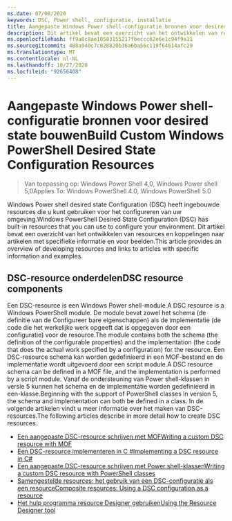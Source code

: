 ```yaml
---
ms.date: 07/08/2020
keywords: DSC, Power shell, configuratie, installatie
title: Aangepaste Windows Power shell-configuratie bronnen voor desired state bouwen
description: Dit artikel bevat een overzicht van het ontwikkelen van resources en koppelingen naar artikelen met specifieke informatie en voor beelden.
ms.openlocfilehash: ff9a0c8ae10583155217fbeccc62e6e1c94f9a11
ms.sourcegitcommit: 488a940c7c828820b36a6ba56c119f64614afc29
ms.translationtype: MT
ms.contentlocale: nl-NL
ms.lasthandoff: 10/27/2020
ms.locfileid: "92656408"
---
```

# <a name="build-custom-windows-powershell-desired-state-configuration-resources"></a><span data-ttu-id="9381a-104">Aangepaste Windows Power shell-configuratie bronnen voor desired state bouwen</span><span class="sxs-lookup"><span data-stu-id="9381a-104">Build Custom Windows PowerShell Desired State Configuration Resources</span></span>

> <span data-ttu-id="9381a-105">Van toepassing op: Windows Power Shell 4,0, Windows Power shell 5,0</span><span class="sxs-lookup"><span data-stu-id="9381a-105">Applies To: Windows PowerShell 4.0, Windows PowerShell 5.0</span></span>

<span data-ttu-id="9381a-106">Windows Power shell desired state Configuration (DSC) heeft ingebouwde resources die u kunt gebruiken voor het configureren van uw omgeving.</span><span class="sxs-lookup"><span data-stu-id="9381a-106">Windows PowerShell Desired State Configuration (DSC) has built-in resources that you can use to configure your environment.</span></span> <span data-ttu-id="9381a-107">Dit artikel bevat een overzicht van het ontwikkelen van resources en koppelingen naar artikelen met specifieke informatie en voor beelden.</span><span class="sxs-lookup"><span data-stu-id="9381a-107">This article provides an overview of developing resources and links to articles with specific information and examples.</span></span>

## <a name="dsc-resource-components"></a><span data-ttu-id="9381a-108">DSC-resource onderdelen</span><span class="sxs-lookup"><span data-stu-id="9381a-108">DSC resource components</span></span>

<span data-ttu-id="9381a-109">Een DSC-resource is een Windows Power shell-module.</span><span class="sxs-lookup"><span data-stu-id="9381a-109">A DSC resource is a Windows PowerShell module.</span></span> <span data-ttu-id="9381a-110">De module bevat zowel het schema (de definitie van de Configureer bare eigenschappen) als de implementatie (de code die het werkelijke werk opgeeft dat is opgegeven door een configuratie) voor de resource.</span><span class="sxs-lookup"><span data-stu-id="9381a-110">The module contains both the schema (the definition of the configurable properties) and the implementation (the code that does the actual work specified by a configuration) for the resource.</span></span> <span data-ttu-id="9381a-111">Een DSC-resource schema kan worden gedefinieerd in een MOF-bestand en de implementatie wordt uitgevoerd door een script module.</span><span class="sxs-lookup"><span data-stu-id="9381a-111">A DSC resource schema can be defined in a MOF file, and the implementation is performed by a script module.</span></span> <span data-ttu-id="9381a-112">Vanaf de ondersteuning van Power shell-klassen in versie 5 kunnen het schema en de implementatie worden gedefinieerd in een-klasse.</span><span class="sxs-lookup"><span data-stu-id="9381a-112">Beginning with the support of PowerShell classes in version 5, the schema and implementation can both be defined in a class.</span></span> <span data-ttu-id="9381a-113">In de volgende artikelen vindt u meer informatie over het maken van DSC-resources.</span><span class="sxs-lookup"><span data-stu-id="9381a-113">The following articles describe in more detail how to create DSC resources.</span></span>

- [<span data-ttu-id="9381a-114">Een aangepaste DSC-resource schrijven met MOF</span><span class="sxs-lookup"><span data-stu-id="9381a-114">Writing a custom DSC resource with MOF</span></span>](authoringResourceMOF.md)
- [<span data-ttu-id="9381a-115">Een DSC-resource implementeren in C #</span><span class="sxs-lookup"><span data-stu-id="9381a-115">Implementing a DSC resource in C#</span></span>](authoringResourceMofCS.md)
- [<span data-ttu-id="9381a-116">Een aangepaste DSC-resource schrijven met Power shell-klassen</span><span class="sxs-lookup"><span data-stu-id="9381a-116">Writing a custom DSC resource with PowerShell classes</span></span>](authoringResourceClass.md)
- [<span data-ttu-id="9381a-117">Samengestelde resources: het gebruik van een DSC-configuratie als een resource</span><span class="sxs-lookup"><span data-stu-id="9381a-117">Composite resources: Using a DSC configuration as a resource</span></span>](authoringResourceComposite.md)
- [<span data-ttu-id="9381a-118">Het hulp programma resource Designer gebruiken</span><span class="sxs-lookup"><span data-stu-id="9381a-118">Using the Resource Designer tool</span></span>](authoringResourceMofDesigner.md)
